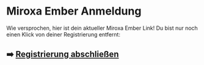 # Miroxa Ember Anmeldung

Wie versprochen, hier ist dein aktueller  Miroxa Ember  Link!
Du bist nur noch einen Klick von deiner Registrierung entfernt:

## ➡️ [Registrierung abschließen](https://is.gd/gHsSpt)